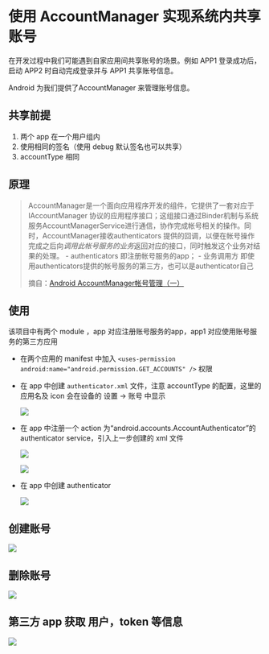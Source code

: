# 使用 AccountManager 实现系统内共享账号

在开发过程中我们可能遇到自家应用间共享账号的场景。例如 APP1 登录成功后，启动 APP2 时自动完成登录并与 APP1 共享账号信息。

Android 为我们提供了AccountManager 来管理账号信息。



## 共享前提

1. 两个 app 在一个用户组内
2. 使用相同的签名（使用 debug 默认签名也可以共享）
3. accountType 相同

## 原理

> AccountManager是一个面向应用程序开发的组件，它提供了一套对应于 IAccountManager 协议的应用程序接口；这组接口通过Binder机制与系统服务AccountManagerService进行通信，协作完成帐号相关的操作。同时，AccountManager接收authenticators 提供的回调，以便在帐号操作完成之后向*调用此帐号服务的业务*返回对应的接口，同时触发这个业务对结果的处理。
> \- authenticators 即注册帐号服务的app；
> \- 业务调用方 即使用authenticators提供的帐号服务的第三方，也可以是authenticator自己
>
> 摘自：[Android AccountManager帐号管理（一）](https://blog.csdn.net/dzkdxyx/article/details/78569867)



## 使用

该项目中有两个 module ，app 对应注册账号服务的app，app1 对应使用账号服务的第三方应用

- 在两个应用的 manifest 中加入 `<uses-permission android:name="android.permission.GET_ACCOUNTS" />` 权限

- 在 app 中创建 `authenticator.xml` 文件，注意 accountType 的配置，这里的应用名及 icon 会在设备的 设置 -> 账号 中显示

  ![](https://gitee.com/flywith24/Album/raw/master/img/20200904152225.png)

- 在 app 中注册一个 action 为“android.accounts.AccountAuthenticator”的 authenticator service，引入上一步创建的 xml 文件

  ![](https://gitee.com/flywith24/Album/raw/master/img/20200904152006.png)

  ![](https://gitee.com/flywith24/Album/raw/master/img/20200904152029.png)

  

- 在 app 中创建  authenticator

  ![](https://gitee.com/flywith24/Album/raw/master/img/20200904151929.png)



## 创建账号

![](https://gitee.com/flywith24/Album/raw/master/img/20200904153019.png)

## 删除账号

![](https://gitee.com/flywith24/Album/raw/master/img/20200904153112.png)

## 第三方 app 获取 用户，token 等信息

![](https://gitee.com/flywith24/Album/raw/master/img/20200904154855.png)



